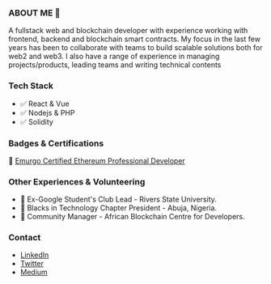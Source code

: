 ### ABOUT ME 🙂
A fullstack web and blockchain developer with experience working with frontend, backend and blockchain smart contracts. My focus in the last few years has been to collaborate with teams to build scalable solutions both for web2 and web3. I also have a range of experience in managing projects/products, leading teams and writing technical contents


### Tech Stack 

- ✅ React & Vue
- ✅ Nodejs & PHP
- ✅ Solidity


### Badges & Certifications

🎯 [Emurgo Certified Ethereum Professional Developer](https://www.credly.com/badges/6ee88250-ef37-442b-a8b7-50f1e26417c3/public_url)


### Other Experiences & Volunteering

- 🥇 Ex-Google Student's Club Lead - Rivers State University.
- 🥇 Blacks in Technology Chapter President - Abuja, Nigeria.
- 🥇 Community Manager - African Blockchain Centre for Developers.

### Contact

- [LinkedIn](https://www.linkedin.com/in/otobongfp)
- [Twitter](https://www.twitter.com/otobongfp)
- [Medium](https://medium.com/@otobongpeter)
